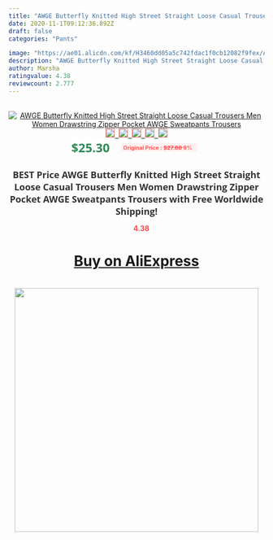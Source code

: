 ```yaml
---
title: "AWGE Butterfly Knitted High Street Straight Loose Casual Trousers Men Women Drawstring Zipper Pocket AWGE Sweatpants Trousers"
date: 2020-11-1T09:12:36.892Z
draft: false
categories: "Pants"

image: "https://ae01.alicdn.com/kf/H3460dd05a5c742fdac1f0cb12082f9fex/AWGE-Butterfly-Knitted-High-Street-Straight-Loose-Casual-Trousers-Men-Women-Drawstring-Zipper-Pocket-AWGE-Sweatpants.jpg"
description: "AWGE Butterfly Knitted High Street Straight Loose Casual Trousers Men Women Drawstring Zipper Pocket AWGE Sweatpants Trousers"
author: Marsha
ratingvalue: 4.38
reviewcount: 2.777
---
```

<br>
<div style="text-align: center;">
<a href="https://s.click.aliexpress.com/e/_97MkjL" target="_blank" rel="nofollow noopener noreferrer"><img alt="AWGE Butterfly Knitted High Street Straight Loose Casual Trousers Men Women Drawstring Zipper Pocket AWGE Sweatpants Trousers" class="magnifier-image" src="https://ae01.alicdn.com/kf/H3460dd05a5c742fdac1f0cb12082f9fex/AWGE-Butterfly-Knitted-High-Street-Straight-Loose-Casual-Trousers-Men-Women-Drawstring-Zipper-Pocket-AWGE-Sweatpants.jpg_640x640.jpg">
<br>
<img style="border:1px solid salmon" src="https://ae01.alicdn.com/kf/H3460dd05a5c742fdac1f0cb12082f9fex/AWGE-Butterfly-Knitted-High-Street-Straight-Loose-Casual-Trousers-Men-Women-Drawstring-Zipper-Pocket-AWGE-Sweatpants.jpg_120x120.jpg">&nbsp;&nbsp;<img style="border:1px solid salmon" src="_120x120.jpg">&nbsp;&nbsp;<img style="border:1px solid salmon" src="_120x120.jpg">&nbsp;&nbsp;<img style="border:1px solid salmon" src="_120x120.jpg">&nbsp;&nbsp;<img style="border:1px solid salmon" src="_120x120.jpg"></a></div><br0>
<div style="text-align: center;"><span style="background-color: white; border: 0px; box-sizing: border-box; color: seagreen; display: inline-block; font-family: &quot;open sans&quot; , &quot;arial&quot; , &quot;helvetica&quot; , sans-serif , &quot;heiti&quot;; font-size: 24px; font-stretch: inherit; font-weight: 700; line-height: inherit; margin: 0px 10px 0px 0px; padding: 0px; vertical-align: middle;">$25.30 </span>
<span style="background: rgb(255 , 241 , 241); border-radius: 3px; border: 0px; box-sizing: border-box; color: #ff4747; display: inline-block; font-family: inherit; font-size: 12px; font-stretch: inherit; font-style: inherit; font-variant: inherit; font-weight: 600; line-height: inherit; margin: 0px; padding: 2px 5px; transform: scale(0.9); vertical-align: middle;">Original Price : <b style="text-decoration: line-through;">$27.80 </b> 9%&nbsp;&nbsp;</span></div>
<h1 style="color: #333333; display: inline-block; font-family: &quot;open sans&quot; , &quot;arial&quot; , &quot;helvetica&quot; , sans-serif , &quot;heiti&quot;; font-size: 18px; font-stretch: inherit; font-weight: 700; text-align: center;">BEST Price AWGE Butterfly Knitted High Street Straight Loose Casual Trousers Men Women Drawstring Zipper Pocket AWGE Sweatpants Trousers with Free Worldwide Shipping!</h1>
<div style="color: #ff4747; text-align: center;">
<img src="https://4.bp.blogspot.com/-M0ZcTcb-5uY/XleCXlxnR4I/AAAAAAAAAEc/OrjgMkXV1oMQFaCRZj5HQwOCBcu3w1FegCPcBGAYYCw/s1600/star.png" style="height: 15px;">&nbsp;<b>4.38</b></div>
<div class="button_cont" align="center"><a class="buynow_a" href="https://s.click.aliexpress.com/e/_97MkjL" target="_blank" rel="nofollow noopener noreferrer"><H1>Buy on AliExpress</H1></a></div><br>
<div class="separator" style="clear: both; text-align: center;">
<img src="https://lh3.googleusercontent.com/-pTy5HemUv9M/XlePHvY0dAI/AAAAAAAAAE4/0nX5iRUoIWY8eMW9Dpxeirr157OZliDIgCLcBGAsYHQ/s1600/badge.gif" width="480">
</div>
